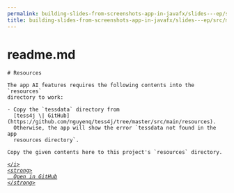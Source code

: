 ```yaml
---
permalink: building-slides-from-screenshots-app-in-javafx/slides---ep/src/main/resources/readme.md.html
title: building-slides-from-screenshots-app-in-javafx/slides---ep/src/main/resources/readme.md
---
```


# readme.md
```
# Resources

The app AI features requires the following contents into the `resources`
directory to work:

- Copy the `tessdata` directory from
  [tess4j \| GitHub](https://github.com/nguyenq/tess4j/tree/master/src/main/resources).
  Otherwise, the app will show the error `tessdata not found in the app
  resources directory`.

Copy the given contents here to this project's `resources` directory.

```
<div class="social open-gh-btn my-4">
  <a class="btn btn-github" href="https://github.com/tobiasbriones/blog/tree/main/swe/dev/java/javafx/drawing/productivity/building-slides-from-screenshots-app-in-javafx/slides---ep/src/main/resources/readme.md" target="_blank">
    <i class="fab fa-github">
      
    </i>
    <strong>
      Open in GitHub
    </strong>
  </a>
</div>